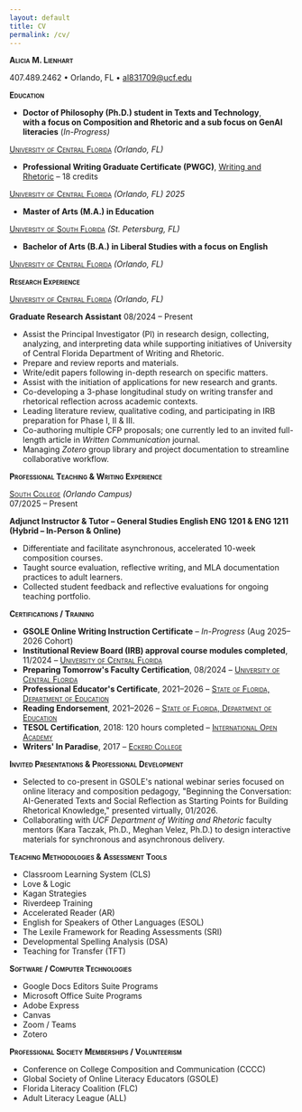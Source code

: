```yaml
---
layout: default
title: CV
permalink: /cv/
---
```


**<span class="smallcaps">Alicia M. Lienhart</span>**

407.489.2462 • Orlando, FL • al831709@ucf.edu

**<span class="smallcaps">Education</span>**

- **Doctor of Philosophy (Ph.D.) student in Texts and Technology**,  
  **with a focus on Composition and Rhetoric and a sub focus on GenAI literacies** (*In-Progress)*  

[<span class="smallcaps">University of Central Florida</span>](https://www.ucf.edu) *(Orlando, FL)*

- **Professional Writing Graduate Certificate (PWGC)**, [Writing and Rhetoric](https://www.ucf.edu/academics/programs/professional-writing-graduate-certificate/) – 18 credits  

[<span class="smallcaps">University of Central Florida</span>](https://www.ucf.edu) *(Orlando, FL) 2025*

- **Master of Arts (M.A.) in Education**  

[<span class="smallcaps">University of South Florida</span>](https://www.usf.edu) *(St. Petersburg, FL)*

- **Bachelor of Arts (B.A.) in Liberal Studies with a focus on English**  

[<span class="smallcaps">University of Central Florida</span>](https://www.ucf.edu) *(Orlando, FL)*

**<span class="smallcaps">Research Experience</span>**

[<span class="smallcaps">University of Central Florida</span>](https://www.ucf.edu) *(Orlando, FL)*  

**Graduate Research Assistant** 08/2024 – Present

- Assist the Principal Investigator (PI) in research design, collecting, analyzing, and interpreting data while supporting initiatives of University of Central Florida Department of Writing and Rhetoric.
- Prepare and review reports and materials.
- Write/edit papers following in-depth research on specific matters.
- Assist with the initiation of applications for new research and grants.
- Co-developing a 3-phase longitudinal study on writing transfer and rhetorical reflection across academic contexts.
- Leading literature review, qualitative coding, and participating in IRB preparation for Phase I, II & III.
- Co-authoring multiple CFP proposals; one currently led to an invited full-length article in *Written Communication* journal.
- Managing *Zotero* group library and project documentation to streamline collaborative workflow.

**<span class="smallcaps">Professional Teaching & Writing Experience</span>**

[<span class="smallcaps">South College</span>](https://www.southuniversity.edu) *(Orlando Campus)*  
07/2025 – Present

**Adjunct Instructor & Tutor – General Studies English ENG 1201 & ENG 1211 (Hybrid – In-Person & Online)**

- Differentiate and facilitate asynchronous, accelerated 10-week composition courses.
- Taught source evaluation, reflective writing, and MLA documentation practices to adult learners.
- Collected student feedback and reflective evaluations for ongoing teaching portfolio.

**<span class="smallcaps">Certifications / Training</span>**

- **GSOLE Online Writing Instruction Certificate** – *In-Progress* (Aug 2025–2026 Cohort)
- **Institutional Review Board (IRB) approval course modules completed**, 11/2024 – [<span class="smallcaps">University of Central Florida</span>](https://www.ucf.edu)
- **Preparing Tomorrow's Faculty Certification**, 08/2024 – [<span class="smallcaps">University of Central Florida</span>](https://www.ucf.edu)
- **Professional Educator's Certificate**, 2021–2026 – [<span class="smallcaps">State of Florida, Department of Education</span>](https://www.fldoe.org)
- **Reading Endorsement**, 2021–2026 – [<span class="smallcaps">State of Florida, Department of Education</span>](https://www.fldoe.org)
- **TESOL Certification**, 2018: 120 hours completed – [<span class="smallcaps">International Open Academy</span>](https://www.internationalopenacademy.com)
- **Writers' In Paradise**, 2017 – [<span class="smallcaps">Eckerd College</span>](https://www.eckerd.edu)

**<span class="smallcaps">Invited Presentations & Professional Development</span>**

- Selected to co-present in GSOLE's national webinar series focused on online literacy and composition pedagogy, "Beginning the Conversation: AI-Generated Texts and Social Reflection as Starting Points for Building Rhetorical Knowledge," presented virtually, 01/2026.
- Collaborating with *UCF Department of Writing and Rhetoric* faculty mentors (Kara Taczak, Ph.D., Meghan Velez, Ph.D.) to design interactive materials for synchronous and asynchronous delivery.

**<span class="smallcaps">Teaching Methodologies & Assessment Tools</span>**

- Classroom Learning System (CLS)
- Love & Logic
- Kagan Strategies
- Riverdeep Training
- Accelerated Reader (AR)
- English for Speakers of Other Languages (ESOL)
- The Lexile Framework for Reading Assessments (SRI)
- Developmental Spelling Analysis (DSA)
- Teaching for Transfer (TFT)

**<span class="smallcaps">Software / Computer Technologies</span>**

- Google Docs Editors Suite Programs
- Microsoft Office Suite Programs
- Adobe Express
- Canvas
- Zoom / Teams
- Zotero

**<span class="smallcaps">Professional Society Memberships / Volunteerism</span>**

- Conference on College Composition and Communication (CCCC)
- Global Society of Online Literacy Educators (GSOLE)
- Florida Literacy Coalition (FLC)
- Adult Literacy League (ALL)
